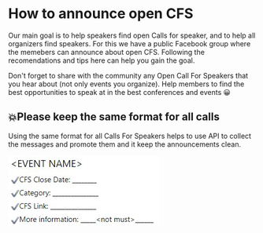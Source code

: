 # How to announce open CFS

Our main goal is to help speakers find open Calls for speaker, and to help all organizers find speakers. For this we have a public Facebook group where the memebers can announce about open CFS. Following the recomendations and tips here can help you gain the goal.

Don't forget to share with the community any Open Call For Speakers that you hear about (not only events you organize). Help members to find the best opportunities to speak at in the best conferences and events 😀

## 💥Please keep the same format for all calls

Using the same format for all Calls For Speakers helps to use API to collect the messages and promote them and it keep the announcements clean.


![Announcement format](images/Announcement%20format.jpg)
